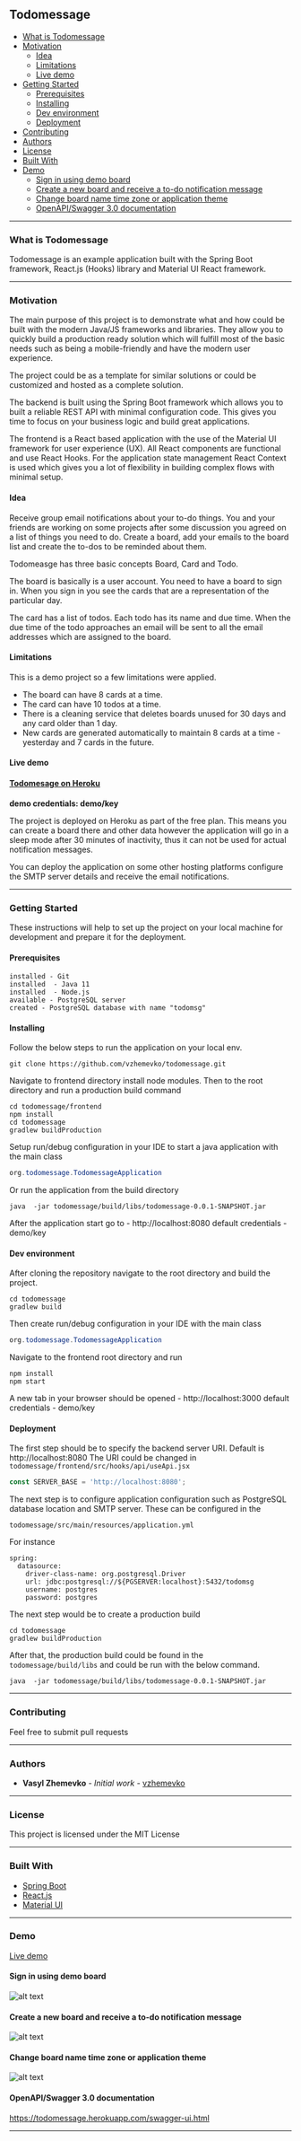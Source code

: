 ## Todomessage

  * [What is Todomessage](#what-is-todomessage)
  * [Motivation](#motivation)
    + [Idea](#idea)
    + [Limitations](#limitations)
    + [Live demo](#live-demo)
  * [Getting Started](#getting-started)
    + [Prerequisites](#prerequisites)
    + [Installing](#installing)
    + [Dev environment](#dev-environment)
    + [Deployment](#deployment)
  * [Contributing](#contributing)
  * [Authors](#authors)
  * [License](#license)
  * [Built With](#built-with)
  * [Demo](#demo)
    + [Sign in using demo board](#sign-in-using-demo-board)
    + [Create a new board and receive a to-do notification message](#create-a-new-board-and-receive-a-to-do-notification-message)
    + [Change board name time zone or application theme](#change-board-name-time-zone-or-application-theme)
    + [OpenAPI/Swagger 3.0 documentation](#openapi/swagger-3.0-documentation)
    
    
------------

### What is Todomessage

Todomessage is an example application built with the Spring Boot framework, React.js (Hooks) library and Material UI React framework.

------------

### Motivation

The main purpose of this project is to demonstrate what and how could be built with the modern Java/JS frameworks and libraries. They allow you to quickly build a production ready solution which will fulfill most of the basic needs such as being a mobile-friendly and have the modern user experience. 

The project could be as a template for similar solutions or could be customized and hosted as a complete solution.

The backend is built using the Spring Boot framework which allows you to built a reliable REST API with minimal configuration code. This gives you time to focus on your business logic and build great applications.

The frontend is a React based application with the use of the Material UI framework for user experience (UX). All React components are functional and use React Hooks. For the application state management React Context is used which gives you a lot of flexibility in building complex flows with minimal setup.

#### Idea

Receive group email notifications about your to-do things. You and your friends are working on some projects after some discussion you agreed on a list of things you need to do. Create a board, add your emails to the board list and create the to-dos to be reminded about them.

Todomeasge has three basic concepts Board, Card and Todo.

The board is basically is a user account. You need to have a board to sign in. When you sign in you see the cards that are a representation of the particular day.

The card has a list of todos. Each todo has its name and due time. When the due time of the todo approaches an email will be sent to all the email addresses which are assigned to the board.

#### Limitations
This is a demo project so a few limitations were applied.

- The board can have 8 cards at a time.
- The card can have 10 todos at a time.
- There is a cleaning service that deletes boards unused for 30 days and any card older than 1 day.
- New cards are generated automatically to maintain 8 cards at a time - yesterday and 7 cards in the future.

#### Live demo

#### [Todomesage on Heroku](https://todomessage.herokuapp.com/) 
**demo credentials:  demo/key**

The project is deployed on Heroku as part of the free plan. This means you can create a board there and other data however the application will go in a sleep mode after 30 minutes of inactivity, thus it can not be used for actual notification messages.

You can deploy the application on some other hosting platforms configure the SMTP server details and receive the email notifications.

------------

### Getting Started

These instructions will help to set up the project on your local machine for development and prepare it for the deployment.

#### Prerequisites

```
installed - Git
installed  - Java 11 
installed  - Node.js 
available - PostgreSQL server
created - PostgreSQL database with name "todomsg"
```

#### Installing

Follow the below steps to run the application on your local env.

```
git clone https://github.com/vzhemevko/todomessage.git
```

Navigate to frontend directory install node modules. Then to the root directory and run a production build command

```
cd todomessage/frontend
npm install
cd todomessage
gradlew buildProduction
```

Setup run/debug configuration in your IDE to start a java application with the main class

```java 
org.todomessage.TodomessageApplication
```

Or run the application from the build directory

```
java  -jar todomessage/build/libs/todomessage-0.0.1-SNAPSHOT.jar
```

After the application start go to - http://localhost:8080 default credentials - demo/key

#### Dev environment

After cloning the repository navigate to the root directory and build the project. 

```
cd todomessage
gradlew build
```

Then create run/debug configuration in your IDE with the main class

```java 
org.todomessage.TodomessageApplication
```

Navigate to the frontend root directory and run

```
npm install
npm start
```

A new tab in your browser should be opened - http://localhost:3000 default credentials - demo/key

#### Deployment

The first step should be to specify the backend server URI. Default is http://localhost:8080
The URI could be changed in  `todomessage/frontend/src/hooks/api/useApi.jsx`

```javascript
const SERVER_BASE = 'http://localhost:8080';
```

The next step is to configure application configuration such as PostgreSQL database location and SMTP server. These can be configured in the

`todomessage/src/main/resources/application.yml` 

For instance
```
spring:
  datasource:
    driver-class-name: org.postgresql.Driver
    url: jdbc:postgresql://${PGSERVER:localhost}:5432/todomsg
    username: postgres
    password: postgres
```

The next step would be to create a production build

```
cd todomessage
gradlew buildProduction
```

After that, the production build could be found in the `todomessage/build/libs` and could be run with the below command.

```
java  -jar todomessage/build/libs/todomessage-0.0.1-SNAPSHOT.jar
```

------------


### Contributing

Feel free to submit pull requests

------------

### Authors

* **Vasyl Zhemevko** - *Initial work* - [vzhemevko](https://github.com/vzhemevko)

------------

### License

This project is licensed under the MIT License

------------

### Built With

* [Spring Boot](https://spring.io/projects/spring-boot) 
* [React.js](https://reactjs.org) 
* [Material UI](https://material-ui.com) 

------------

### Demo

[Live demo](#live-demo)

#### Sign in using demo board


![alt text](https://github.com/vzhemevko/todomessage/blob/master/demo/sign-in-demo-board.gif?raw=true)

#### Create a new board and receive a to-do notification message


![alt text](https://github.com/vzhemevko/todomessage/blob/master/demo/create-new-board-and-todo.gif?raw=true)


#### Change board name time zone or application theme


![alt text](https://github.com/vzhemevko/todomessage/blob/master/demo/settings-and-theme.gif?raw=true)


#### OpenAPI/Swagger 3.0 documentation

https://todomessage.herokuapp.com/swagger-ui.html

------------
